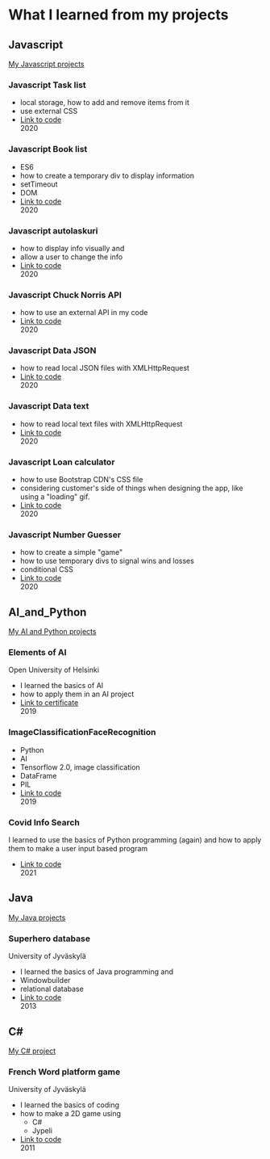 # What I learned from my projects

## Javascript

[My Javascript projects](https://github.com/vihervirveli/portfolio/tree/master/Javascript)

### Javascript Task list

* local storage, how to add and remove items from it
* use external CSS 
* [Link to code](https://github.com/vihervirveli/portfolio/tree/master/Javascript/taskList) \
2020

### Javascript Book list

* ES6
* how to create a temporary div to display information 
* setTimeout
* DOM 
* [Link to code](https://github.com/vihervirveli/portfolio/tree/master/Javascript/bookList) \
2020

### Javascript autolaskuri
 
* how to display info visually and 
* allow a user to change the info 
* [Link to code](https://github.com/vihervirveli/portfolio/tree/master/Javascript/autolaskuri) \
2020

### Javascript Chuck Norris API

* how to use an external API in my code
* [Link to code](https://github.com/vihervirveli/portfolio/tree/master/Javascript/chuckNorris) \
2020

### Javascript Data JSON

* how to read local JSON files with XMLHttpRequest
* [Link to code](https://github.com/vihervirveli/portfolio/tree/master/Javascript/dataJSON) \
2020

### Javascript Data text

* how to read local text files with XMLHttpRequest
* [Link to code](https://github.com/vihervirveli/portfolio/tree/master/Javascript/dataText) \
2020

### Javascript Loan calculator
 
* how to use Bootstrap CDN's CSS file
* considering customer's side of things when designing the app,
like using a "loading" gif. 
* [Link to code](https://github.com/vihervirveli/portfolio/tree/master/Javascript/loanCalculator) \
2020

### Javascript Number Guesser

* how to create a simple "game"
* how to use temporary divs to signal wins and losses
* conditional CSS
* [Link to code](https://github.com/vihervirveli/portfolio/tree/master/Javascript/numberGuesser) \
2020


## AI_and_Python

[My AI and Python projects](https://github.com/vihervirveli/portfolio/tree/master/AI_and_Python)

### Elements of AI
Open University of Helsinki
* I learned the basics of AI
* how to apply them in an AI project 
* [Link to certificate](https://github.com/vihervirveli/portfolio/blob/master/AI_and_Python/certificate-elements-of-ai-fi.png) \
2019

### ImageClassificationFaceRecognition

* Python
* AI 
* Tensorflow 2.0, image classification
* DataFrame
* PIL 
* [Link to code](https://github.com/vihervirveli/portfolio/tree/master/AI_and_Python/Python_ImageClassificationFaceRecognition) \
2019

### Covid Info Search
I learned to use the basics of Python programming (again) and how to apply them to make a user input based program
* [Link to code](https://github.com/vihervirveli/portfolio/tree/master/AI_and_Python/covid_info_search) \
2021

## Java

[My Java projects](https://github.com/vihervirveli/portfolio/tree/master/Java)

### Superhero database
University of Jyväskylä
* I learned the basics of Java programming and 
* Windowbuilder
* relational database 
* [Link to code](https://github.com/vihervirveli/portfolio/tree/master/Java/Supersankari_relaatiotietokanta_Windowbuilder/tags/vaihe7) \
2013

## C#

[My C# project](https://github.com/vihervirveli/portfolio/tree/master/C%23)

### French Word platform game
University of Jyväskylä
* I learned the basics of coding 
* how to make a 2D game using
   - C#
   - Jypeli
* [Link to code](https://github.com/vihervirveli/portfolio/tree/master/C%23/FrenchWordTasohyppely) \
2011